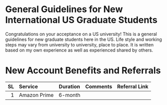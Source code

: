 
# General Guidelines for New International US Graduate Students
Congratulations on your acceptance on a US university! This is a general guidelines for new graduate students here in the US. Life style and working steps may vary from university to university, place to place. It is written based on my own experience as well as experienced shared by others.

# New Account Benefits and Referrals

|SL|Service|Duration|Comments|Referral Link|
|-:|:------|:------:|:-------|:------------|
|1|Amazon Prime|6-month|||

